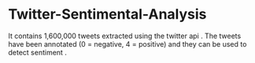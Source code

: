 # Twitter-Sentimental-Analysis
It contains 1,600,000 tweets extracted using the twitter api . The tweets have been annotated (0 = negative, 4 = positive) and they can be used to detect sentiment .
